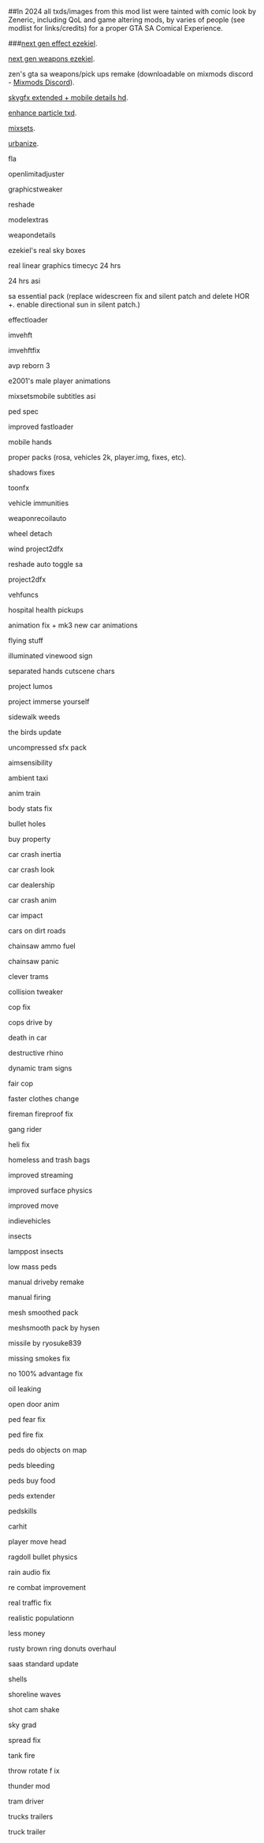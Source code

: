 ##In 2024 all txds/images from this mod list were tainted with comic look by Zeneric, including QoL and game altering mods, by varies of people (see modlist for links/credits) for a proper GTA SA Comical Experience.

###[next gen effect ezekiel](https://www.mixmods.com.br/2022/04/sa-nextgen-remaster-effects/).

[next gen weapons ezekiel](https://www.mixmods.com.br/2021/05/nextgen-remaster-weapons-pack-de-armas-em-hd/).

zen's gta sa weapons/pick ups remake (downloadable on mixmods discord - [Mixmods Discord](https://www.mixmods.com.br/2021/01/discord-mixmods/)).

[skygfx extended + mobile details hd](https://www.mixmods.com.br/2022/11/sa-skygfx/).

[enhance particle txd](https://www.mixmods.com.br/2016/03/enhance-particletxd/).

[mixsets](https://www.mixmods.com.br/2022/03/sa-mixsets/).

[urbanize](https://www.mixmods.com.br/2024/01/urbanize/).

fla

openlimitadjuster

graphicstweaker

reshade

modelextras

weapondetails

ezekiel's real sky boxes

real linear graphics timecyc 24 hrs

24 hrs asi

sa essential pack (replace widescreen fix and silent patch and delete HOR +. enable directional sun in silent patch.)

effectloader

imvehft

imvehftfix

avp reborn 3 

e2001's male player animations

mixsetsmobile subtitles asi

ped spec

improved fastloader

mobile hands

proper packs (rosa, vehicles 2k, player.img, fixes, etc).

shadows fixes

toonfx

vehicle immunities

weaponrecoilauto

wheel detach

wind project2dfx

reshade auto toggle sa

project2dfx

vehfuncs

hospital health pickups

animation fix + mk3 new car animations

flying stuff

illuminated vinewood sign

separated hands cutscene chars

project lumos

project immerse yourself

sidewalk weeds

the birds update

uncompressed sfx pack

aimsensibility

ambient taxi

anim train

body stats fix

bullet holes

buy property

car crash inertia

car crash look

car dealership

car crash anim

car impact

cars on dirt roads

chainsaw ammo fuel

chainsaw panic

clever trams

collision tweaker

cop fix

cops drive by

death in car

destructive rhino

dynamic tram signs

fair  cop

faster clothes change

fireman fireproof fix

gang rider

heli fix

homeless and trash bags

improved streaming

improved surface physics

improved move

indievehicles

insects

lamppost insects

low mass peds

manual driveby  remake

manual firing

mesh smoothed pack

meshsmooth pack by hysen

missile by ryosuke839

missing smokes fix

no 100% advantage fix

oil leaking

open door anim

ped fear fix

ped fire fix

peds do  objects on map

peds bleeding

peds buy food

peds extender

pedskills

carhit

player move head

ragdoll bullet physics

rain audio fix

re combat improvement

real traffic fix

realistic populationn

less money

rusty brown  ring donuts overhaul

saas standard update

shells

shoreline waves

shot cam shake

sky grad

spread fix

tank fire

throw rotate f ix

thunder mod

tram driver

trucks trailers

truck trailer

